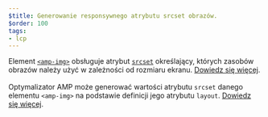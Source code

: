 ```yaml
---
$title: Generowanie responsywnego atrybutu srcset obrazów.
$order: 100
tags:
- lcp
---
```


Element [`<amp-img>`](https://amp.dev/documentation/components/amp-img/?format=websites) obsługuje atrybut [`srcset`](https://web.dev/use-srcset-to-automatically-choose-the-right-image/) określający, których zasobów obrazów należy użyć w zależności od rozmiaru ekranu. [Dowiedz się więcej](https://amp.dev/documentation/guides-and-tutorials/develop/style_and_layout/art_direction/). <br><br> Optymalizator AMP może generować wartości atrybutu `srcset` danego elementu `<amp-img>` na podstawie definicji jego atrybutu `layout`. [Dowiedz się więcej](https://amp.dev/documentation/guides-and-tutorials/optimize-and-measure/amp-optimizer-guide/node-amp-optimizer/?format=websites#image-optimization).
